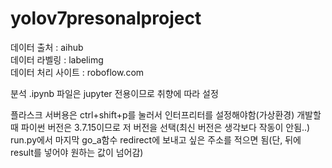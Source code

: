# yolov7presonalproject

데이터 출처 : aihub<br>
데이터 라벨링 : labelimg<br>
데이터 처리 사이트 : roboflow.com

분석 .ipynb 파일은 jupyter 전용이므로 취향에 따라 설정 

플라스크 서버용은 ctrl+shift+p를 눌러서 인터프리터를 설정해야함(가상환경)
개발할때 파이썬 버전은 3.7.15이므로 저 버전을 선택(최신 버전은 생각보다 작동이 안됨..)
run.py에서 마지막 go_a함수 redirect에 보내고 싶은 주소를 적으면 됨(단, 뒤에 result를 넣어야 원하는 값이 넘어감)

